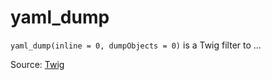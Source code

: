 # yaml_dump

`yaml_dump(inline = 0, dumpObjects = 0)` is a Twig filter to ...


Source: [Twig](https://twig.symfony.com/yaml_dump)